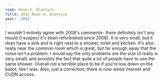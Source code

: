 ```yaml
---
room: Room 4, Blantyre
title: 2012 Room 4, Blantyre
year: '2012'
---
```


I wouldn't entirely agree with 2008's comments- there definitely isn't any mould (I suspect it's been refurbished since 2008). It is very small, but it does have a sink and is right next to a shower, toilet and kitchen. It's also really near the common room which is great, but far enough away that the noise isn't a problem. I would say the only problems are the size (it really is very small) and possibly the fact that quite a lot of people have to use the same shower. Overall not a terrible place to be if you're low down on the ballot, like I was. Also, just a correction, there is now wired internet and CUDN access.